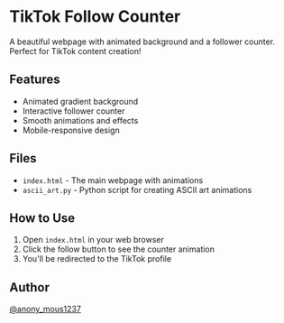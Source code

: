 # TikTok Follow Counter

A beautiful webpage with animated background and a follower counter. Perfect for TikTok content creation!

## Features
- Animated gradient background
- Interactive follower counter
- Smooth animations and effects
- Mobile-responsive design

## Files
- `index.html` - The main webpage with animations
- `ascii_art.py` - Python script for creating ASCII art animations

## How to Use
1. Open `index.html` in your web browser
2. Click the follow button to see the counter animation
3. You'll be redirected to the TikTok profile

## Author
[@anony_mous1237](https://tiktok.com/@anony_mous1237)
